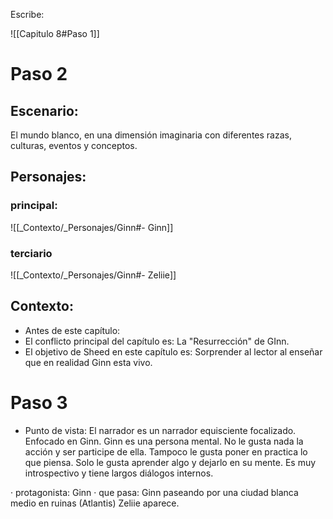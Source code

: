 Escribe:


![[Capitulo 8#Paso 1]]

# Paso 2

## Escenario:
El mundo blanco, en una dimensión imaginaria con diferentes razas, culturas, eventos y conceptos.

## Personajes:
### principal:
![[_Contexto/_Personajes/Ginn#- Ginn]]
### terciario
![[_Contexto/_Personajes/Ginn#- Zeliie]]
## Contexto:
-   Antes de este capítulo: 
-   El conflicto principal del capítulo es: La "Resurrección" de GInn.
-   El objetivo de Sheed en este capítulo es: Sorprender al lector al enseñar que en realidad Ginn esta vivo.

# Paso 3

 - Punto de vista: El narrador es un narrador equisciente focalizado. Enfocado en Ginn. Ginn es una persona mental. No le gusta nada la acción y ser participe de ella. Tampoco le gusta poner en practica lo que piensa. Solo le gusta aprender algo y dejarlo en su mente. Es muy introspectivo y tiene largos diálogos internos. 

· protagonista: Ginn
· que pasa: Ginn paseando por una ciudad blanca medio en ruinas (Atlantis) Zeliie aparece.